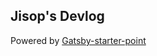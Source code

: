 ## Jisop's Devlog

Powered by [Gatsby-starter-point](https://github.com/teaware/gatsby-starter-point)
